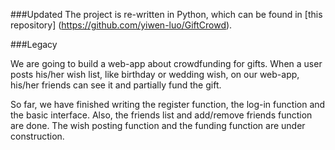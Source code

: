 ###Updated
The project is re-written in Python, which can be found in [this repository] (https://github.com/yiwen-luo/GiftCrowd).

###Legacy

We are going to build a web-app about crowdfunding for gifts. When a user posts his/her wish list, like birthday or wedding wish, on our web-app, his/her friends can see it and partially fund the gift.

So far, we have finished writing the register function, the log-in function and the basic interface. Also, the friends list and add/remove friends function are done. The wish posting function and the funding function are under construction.

